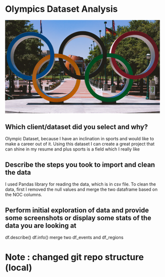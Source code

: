 # Olympics Dataset Analysis

<img src = "Images/olympic-rings-large.jpg" width = "1000">

## Which client/dataset did you select and why?
Olympic Dataset, because I have an inclination in sports and would like to make a career out of it. Using this dataset I can create a great project that can shine in my resume and plus sports is a field which I really like


## Describe the steps you took to import and clean the data

I used Pandas library for reading the data, which is in csv file. To clean the data, first I removed the null values and merge the two dataframe based on the NOC columns.

## Perform initial exploration of data and provide some screenshots or display some stats of the data you are looking at

df.describe()
df.info()
merge two df_events and df_regions



# Note : changed git repo structure (local)
